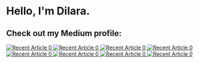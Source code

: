 # Hello, I'm Dilara. 


## Check out my Medium profile:

<a target="_blank" href="https://github-readme-medium-recent-article.vercel.app/medium/@dilaraunsal9/0"><img src="https://github-readme-medium-recent-article.vercel.app/medium/@dilaraunsal9/0" alt="Recent Article 0"> 
<a target="_blank" href="https://github-readme-medium-recent-article.vercel.app/medium/@dilaraunsal9/1"><img src="https://github-readme-medium-recent-article.vercel.app/medium/@dilaraunsal9/1" alt="Recent Article 0"> 
<a target="_blank" href="https://github-readme-medium-recent-article.vercel.app/medium/@dilaraunsal9/2"><img src="https://github-readme-medium-recent-article.vercel.app/medium/@dilaraunsal9/2" alt="Recent Article 0"> 
<a target="_blank" href="https://github-readme-medium-recent-article.vercel.app/medium/@dilaraunsal9/3"><img src="https://github-readme-medium-recent-article.vercel.app/medium/@dilaraunsal9/3" alt="Recent Article 0"> 
<a target="_blank" href="https://github-readme-medium-recent-article.vercel.app/medium/@dilaraunsal9/4"><img src="https://github-readme-medium-recent-article.vercel.app/medium/@dilaraunsal9/4" alt="Recent Article 0">
<a target="_blank" href="https://github-readme-medium-recent-article.vercel.app/medium/@dilaraunsal9/5"><img src="https://github-readme-medium-recent-article.vercel.app/medium/@dilaraunsal9/5" alt="Recent Article 0">
<a target="_blank" href="https://github-readme-medium-recent-article.vercel.app/medium/@dilaraunsal9/6"><img src="https://github-readme-medium-recent-article.vercel.app/medium/@dilaraunsal9/6" alt="Recent Article 0">
<a target="_blank" href="https://github-readme-medium-recent-article.vercel.app/medium/@dilaraunsal9/7"><img src="https://github-readme-medium-recent-article.vercel.app/medium/@dilaraunsal9/7" alt="Recent Article 0">

